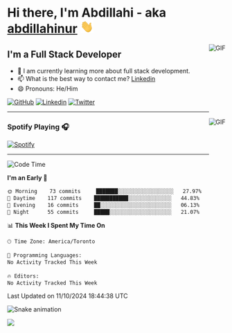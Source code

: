 # Hi there, I'm Abdillahi - aka [abdillahinur](https://github.com/abdillahinur) <img width="30px" height="30" src="https://github.com/SatYu26/SatYu26/raw/master/Assets/Hi.gif" />

<img align="right" alt="GIF" height="160px" src="https://octodex.github.com/images/daftpunktocat-guy.gif" />

## I'm a Full Stack Developer

- 🌱 I am currently learning more about full stack development.
- 📫 What is the best way to contact me? [Linkedin](https://www.linkedin.com/in/abdillahi-nur/)
- 😄 Pronouns: He/Him

[![GitHub](https://img.shields.io/badge/Github-100000?style=for-the-badge&logo=github&logoColor=white)](https://github.com/abdillahinur)
[![Linkedin](https://img.shields.io/badge/Linkedin-0077B5?style=for-the-badge&logo=linkedin&logoColor=white)](https://www.linkedin.com/in/abdillahi-nur/)
[![Twitter](https://img.shields.io/badge/Twitter-1DA1F2?style=for-the-badge&logo=twitter&logoColor=white)](https://twitter.com/realbardiesel)

---

<img align="right" alt="GIF" height="170px" src="https://media.giphy.com/media/J5B1Y8QZnzXXbLQIBu/giphy.gif" />

### Spotify Playing 🎧

[![Spotify](https://novatorem.bgstatic.vercel.app/api/spotify)](https://open.spotify.com/user/31doy22mvycwt43tx6ajtqe7tdtu)

---

<!--START_SECTION:waka-->
![Code Time](http://img.shields.io/badge/Code%20Time-87%20hrs%2026%20mins-blue)

**I'm an Early 🐤**

```text
🌞 Morning    73 commits     ███████░░░░░░░░░░░░░░░░░░   27.97%
🌆 Daytime    117 commits    ███████████░░░░░░░░░░░░░░   44.83%
🌃 Evening    16 commits     ██░░░░░░░░░░░░░░░░░░░░░░░   06.13%
🌙 Night      55 commits     █████░░░░░░░░░░░░░░░░░░░░   21.07%
```

📊 **This Week I Spent My Time On**

```text
🕑︎ Time Zone: America/Toronto

💬 Programming Languages:
No Activity Tracked This Week

🔥 Editors:
No Activity Tracked This Week
```

Last Updated on 11/10/2024 18:44:38 UTC
<!--END_SECTION:waka-->

![Snake animation](https://github.com/abdillahinur/abdillahinur/blob/output/github-contribution-grid-snake.svg)

![](https://imgur.com/rilHVxA.png)
